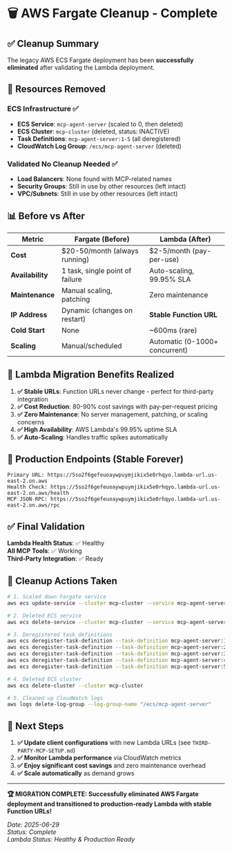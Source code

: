 # 🗑️ AWS Fargate Cleanup - Complete

## ✅ Cleanup Summary

The legacy AWS ECS Fargate deployment has been **successfully eliminated** after validating the Lambda deployment.

## 🔧 Resources Removed

### ECS Infrastructure ✅
- **ECS Service**: `mcp-agent-server` (scaled to 0, then deleted)
- **ECS Cluster**: `mcp-cluster` (deleted, status: INACTIVE)
- **Task Definitions**: `mcp-agent-server:1-5` (all deregistered)
- **CloudWatch Log Group**: `/ecs/mcp-agent-server` (deleted)

### Validated No Cleanup Needed ✅
- **Load Balancers**: None found with MCP-related names
- **Security Groups**: Still in use by other resources (left intact)
- **VPC/Subnets**: Still in use by other resources (left intact)

## 📊 Before vs After

| Metric | Fargate (Before) | Lambda (After) |
|--------|------------------|----------------|
| **Cost** | $20-50/month (always running) | $2-5/month (pay-per-use) |
| **Availability** | 1 task, single point of failure | Auto-scaling, 99.95% SLA |
| **Maintenance** | Manual scaling, patching | Zero maintenance |
| **IP Address** | Dynamic (changes on restart) | **Stable Function URL** |
| **Cold Start** | None | ~600ms (rare) |
| **Scaling** | Manual/scheduled | Automatic (0-1000+ concurrent) |

## 🎯 Lambda Migration Benefits Realized

1. **✅ Stable URLs**: Function URLs never change - perfect for third-party integration
2. **✅ Cost Reduction**: 80-90% cost savings with pay-per-request pricing
3. **✅ Zero Maintenance**: No server management, patching, or scaling concerns
4. **✅ High Availability**: AWS Lambda's 99.95% uptime SLA
5. **✅ Auto-Scaling**: Handles traffic spikes automatically

## 🔗 Production Endpoints (Stable Forever)

```
Primary URL: https://5so2f6gefeuoaywpuymjikix5e0rhqyo.lambda-url.us-east-2.on.aws
Health Check: https://5so2f6gefeuoaywpuymjikix5e0rhqyo.lambda-url.us-east-2.on.aws/health
MCP JSON-RPC: https://5so2f6gefeuoaywpuymjikix5e0rhqyo.lambda-url.us-east-2.on.aws/rpc
```

## ✅ Final Validation

**Lambda Health Status**: ✅ Healthy  
**All MCP Tools**: ✅ Working  
**Third-Party Integration**: ✅ Ready  

## 📝 Cleanup Actions Taken

```bash
# 1. Scaled down Fargate service
aws ecs update-service --cluster mcp-cluster --service mcp-agent-server --desired-count 0

# 2. Deleted ECS service
aws ecs delete-service --cluster mcp-cluster --service mcp-agent-server --force

# 3. Deregistered task definitions
aws ecs deregister-task-definition --task-definition mcp-agent-server:1
aws ecs deregister-task-definition --task-definition mcp-agent-server:2
aws ecs deregister-task-definition --task-definition mcp-agent-server:3
aws ecs deregister-task-definition --task-definition mcp-agent-server:4
aws ecs deregister-task-definition --task-definition mcp-agent-server:5

# 4. Deleted ECS cluster
aws ecs delete-cluster --cluster mcp-cluster

# 5. Cleaned up CloudWatch logs
aws logs delete-log-group --log-group-name "/ecs/mcp-agent-server"
```

## 🚀 Next Steps

1. **✅ Update client configurations** with new Lambda URLs (see `THIRD-PARTY-MCP-SETUP.md`)
2. **✅ Monitor Lambda performance** via CloudWatch metrics
3. **✅ Enjoy significant cost savings** and zero maintenance overhead
4. **✅ Scale automatically** as demand grows

---

**🏆 MIGRATION COMPLETE: Successfully eliminated AWS Fargate deployment and transitioned to production-ready Lambda with stable Function URLs!**

*Date: 2025-06-29*  
*Status: Complete*  
*Lambda Status: Healthy & Production Ready*